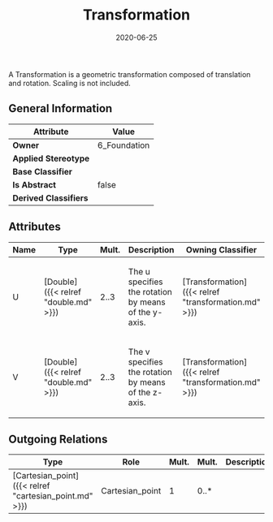 ﻿---
title: Transformation
toc: false
type: specs
date: "2020-06-25"
draft: false
specification: KBL
version: 2.5.sr1
documentType: "Recommendation"
elementType: Class
classes:
  - Transformation
menu_name: kbl-2.5.sr1
---
<p>A Transformation is a geometric transformation composed of translation and rotation. Scaling is not included.</p>

## General Information

| Attribute               | Value |
|-------------------------|-------|
| **Owner**               | 6_Foundation |
| **Applied Stereotype**  |   |
| **Base Classifier**     |   |
| **Is Abstract**         | false |
| **Derived Classifiers** |   |

## Attributes
|  Name  |  Type  |  Mult.  |  Description  |  Owning Classifier  |
|--------|--------|---------|---------------|--------------|
|U | [Double]({{< relref "double.md" >}}) | 2..3 | <p>The u specifies the rotation by means of the y-axis.</p> | [Transformation]({{< relref "transformation.md" >}}) |
|V | [Double]({{< relref "double.md" >}}) | 2..3 | <p>The v specifies the rotation by means of the z-axis.</p> | [Transformation]({{< relref "transformation.md" >}}) |

## Outgoing Relations
|    Type  |   Role   |   Mult.   |   Mult.   |   Description   |
|----------|----------|-----------|-----------|-----------------|
| [Cartesian_point]({{< relref "cartesian_point.md" >}}) | Cartesian_point | 1 | 0..* |  |
